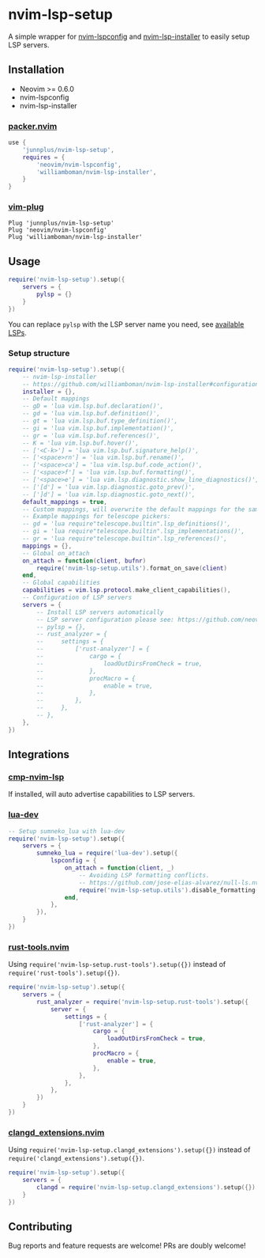# nvim-lsp-setup

A simple wrapper for [nvim-lspconfig](https://github.com/neovim/nvim-lspconfig) and [nvim-lsp-installer](https://github.com/williamboman/nvim-lsp-installer) to easily setup LSP servers.

## Installation

- Neovim >= 0.6.0
- nvim-lspconfig
- nvim-lsp-installer

### [packer.nvim](https://github.com/wbthomason/packer.nvim)

```lua
use {
    'junnplus/nvim-lsp-setup',
    requires = {
        'neovim/nvim-lspconfig',
        'williamboman/nvim-lsp-installer',
    }
}
```

### [vim-plug](https://github.com/junegunn/vim-plug)

```vim
Plug 'junnplus/nvim-lsp-setup'
Plug 'neovim/nvim-lspconfig'
Plug 'williamboman/nvim-lsp-installer'
```


## Usage

```lua
require('nvim-lsp-setup').setup({
    servers = {
        pylsp = {}
    }
})
```

You can replace `pylsp` with the LSP server name you need, see [available LSPs](https://github.com/williamboman/nvim-lsp-installer#available-lsps).

### Setup structure

```lua
require('nvim-lsp-setup').setup({
    -- nvim-lsp-installer
    -- https://github.com/williamboman/nvim-lsp-installer#configuration
    installer = {},
    -- Default mappings
    -- gD = 'lua vim.lsp.buf.declaration()',
    -- gd = 'lua vim.lsp.buf.definition()',
    -- gt = 'lua vim.lsp.buf.type_definition()',
    -- gi = 'lua vim.lsp.buf.implementation()',
    -- gr = 'lua vim.lsp.buf.references()',
    -- K = 'lua vim.lsp.buf.hover()',
    -- ['<C-k>'] = 'lua vim.lsp.buf.signature_help()',
    -- ['<space>rn'] = 'lua vim.lsp.buf.rename()',
    -- ['<space>ca'] = 'lua vim.lsp.buf.code_action()',
    -- ['<space>f'] = 'lua vim.lsp.buf.formatting()',
    -- ['<space>e'] = 'lua vim.lsp.diagnostic.show_line_diagnostics()',
    -- ['[d'] = 'lua vim.lsp.diagnostic.goto_prev()',
    -- [']d'] = 'lua vim.lsp.diagnostic.goto_next()',
    default_mappings = true,
    -- Custom mappings, will overwrite the default mappings for the same key
    -- Example mappings for telescope pickers:
    -- gd = 'lua require"telescope.builtin".lsp_definitions()',
    -- gi = 'lua require"telescope.builtin".lsp_implementations()',
    -- gr = 'lua require"telescope.builtin".lsp_references()',
    mappings = {},
    -- Global on_attach
    on_attach = function(client, bufnr)
        require('nvim-lsp-setup.utils').format_on_save(client)
    end,
    -- Global capabilities
    capabilities = vim.lsp.protocol.make_client_capabilities(),
    -- Configuration of LSP servers 
    servers = {
        -- Install LSP servers automatically
        -- LSP server configuration please see: https://github.com/neovim/nvim-lspconfig/blob/master/doc/server_configurations.md
        -- pylsp = {},
        -- rust_analyzer = {
        --     settings = {
        --         ['rust-analyzer'] = {
        --             cargo = {
        --                 loadOutDirsFromCheck = true,
        --             },
        --             procMacro = {
        --                 enable = true,
        --             },
        --         },
        --     },
        -- },
    },
})
```

## Integrations

### [cmp-nvim-lsp](https://github.com/hrsh7th/cmp-nvim-lsp)

If installed, will auto advertise capabilities to LSP servers.

### [lua-dev](https://github.com/folke/lua-dev.nvim)

```lua
-- Setup sumneko_lua with lua-dev
require('nvim-lsp-setup').setup({
    servers = {
        sumneko_lua = require('lua-dev').setup({
            lspconfig = {
                on_attach = function(client, _)
                    -- Avoiding LSP formatting conflicts.
                    -- https://github.com/jose-elias-alvarez/null-ls.nvim/wiki/Avoiding-LSP-formatting-conflicts
                    require('nvim-lsp-setup.utils').disable_formatting(client)
                end,
            },
        }),
    }
})

```
### [rust-tools.nvim](https://github.com/simrat39/rust-tools.nvim)

Using `require('nvim-lsp-setup.rust-tools').setup({})` instead of `require('rust-tools').setup({})`.

```lua
require('nvim-lsp-setup').setup({
    servers = {
        rust_analyzer = require('nvim-lsp-setup.rust-tools').setup({
            server = {
                settings = {
                    ['rust-analyzer'] = {
                        cargo = {
                            loadOutDirsFromCheck = true,
                        },
                        procMacro = {
                            enable = true,
                        },
                    },
                },
            },
        })
    }
})
```

### [clangd_extensions.nvim](https://github.com/p00f/clangd_extensions.nvim)

Using `require('nvim-lsp-setup.clangd_extensions').setup({})` instead of `require('clangd_extensions').setup({})`.

```lua
require('nvim-lsp-setup').setup({
    servers = {
        clangd = require('nvim-lsp-setup.clangd_extensions').setup({})
    }
})
```

## Contributing

Bug reports and feature requests are welcome! PRs are doubly welcome!
